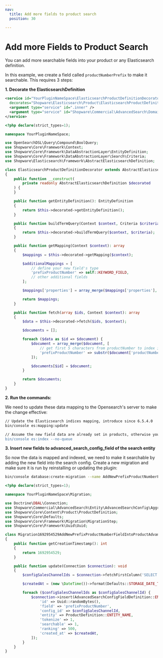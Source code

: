```yaml
---
nav:
  title: Add more fields to product search
  position: 30

---
```


# Add more Fields to Product Search

You can add more searchable fields into your product or any Elasticsearch definition.

In this example, we create a field called `productNumberPrefix` to make it searchable. This requires 3 steps:

**1. Decorate the ElasticsearchDefinition**

```xml
<service id="YourPluginNameSpace\ElasticsearchProductDefinitionDecorator"
  decorates="Shopware\Elasticsearch\Product\ElasticsearchProductDefinition">
  <argument type="service" id=".inner" />
  <argument type="service" id="Shopware\Commercial\AdvancedSearch\Domain\Search\SearchLogic" />
</service>
```

```php
<?php declare(strict_types=1);

namespace YourPluginNameSpace;

use OpenSearchDSL\Query\Compound\BoolQuery;
use Shopware\Core\Framework\Context;
use Shopware\Core\Framework\DataAbstractionLayer\EntityDefinition;
use Shopware\Core\Framework\DataAbstractionLayer\Search\Criteria;
use Shopware\Elasticsearch\Framework\AbstractElasticsearchDefinition;

class ElasticsearchProductDefinitionDecorator extends AbstractElasticsearchDefinition
{
    public function __construct(
        private readonly AbstractElasticsearchDefinition $decorated
    ) {
    }

    public function getEntityDefinition(): EntityDefinition
    {
        return $this->decorated->getEntityDefinition();
    }

    public function buildTermQuery(Context $context, Criteria $criteria): BoolQuery
    {
        return $this->decorated->buildTermQuery($context, $criteria);
    }

    public function getMapping(Context $context): array
    {
        $mappings = $this->decorated->getMapping($context);

        $additionalMappings = [
            // define your new field's type
            'prefixProductNumber' => self::KEYWORD_FIELD,
            // other additional fields
        ];

        $mappings['properties'] = array_merge($mappings['properties'], $additionalMappings);

        return $mappings;
    }

    public function fetch(array $ids, Context $context): array
    {
        $data = $this->decorated->fetch($ids, $context);

        $documents = [];

        foreach ($data as $id => $document) {
            $document = array_merge($document, [
                // get first 5 characters from productNumber to index it
                'prefixProductNumber' => substr($document['productNumber'], 0, 5),
            ]);

            $documents[$id] = $document;
        }

        return $documents;
    }
}
```

**2. Run the commands:**

We need to update these data mapping to the Opensearch's server to make the change effective:

```bash
// Update the Elasticsearch indices mapping, introduce since 6.5.4.0
bin/console es:mapping:update

// Assume the new field data are already set in products, otherwise you don't need to reindex
bin/console es:index --no-queue
```

**3. Insert new fields to advanced_search_config_field of the search entity**

So now the data is mapped and indexed, we need to make it searchable by adding the new field into the search config. Create a new migration and make sure it is run by reinstalling or updating the plugin:

```bash
bin/console database:create-migration --name AddNewPrefixProductNumberFieldIntoProductAdvancedSearch --plugin YourPlugin
```

```php
<?php declare(strict_types=1);

namespace YourPluginNameSpace\Migration;

use Doctrine\DBAL\Connection;
use Shopware\Commercial\AdvancedSearch\Entity\AdvancedSearchConfig\Aggregate\AdvancedSearchConfigFieldDefinition;
use Shopware\Core\Content\Product\ProductDefinition;
use Shopware\Core\Defaults;
use Shopware\Core\Framework\Migration\MigrationStep;
use Shopware\Core\Framework\Uuid\Uuid;

class Migration1692954529AddNewPrefixProductNumberFieldIntoProductAdvancedSearch extends MigrationStep
{
    public function getCreationTimestamp(): int
    {
        return 1692954529;
    }

    public function update(Connection $connection): void
    {
        $configSalesChannelIds = $connection->fetchFirstColumn('SELECT id FROM advanced_search_config');

        $createdAt = (new \DateTime())->format(Defaults::STORAGE_DATE_TIME_FORMAT);

        foreach ($configSalesChannelIds as $configSalesChannelId) {
            $connection->insert(AdvancedSearchConfigFieldDefinition::ENTITY_NAME, [
                'id' => Uuid::randomBytes(),
                'field' => 'prefixProductNumber',
                'config_id' => $configSalesChannelId,
                'entity' => ProductDefinition::ENTITY_NAME,
                'tokenize' => 1,
                'searchable' => 1,
                'ranking' => 500,
                'created_at' => $createdAt,
            ]);
        }
    }
}
```
